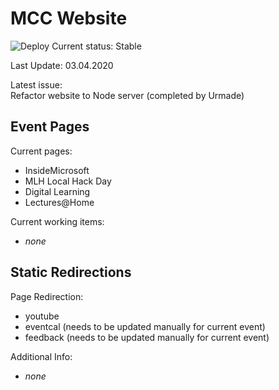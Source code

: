 # MCC Website
  
![Deploy](https://github.com/microsoft-campus-community/website/workflows/Deploy/badge.svg?branch=master)
Current status: Stable
  
Last Update: 03.04.2020  
  
Latest issue:  
Refactor website to Node server (completed by Urmade)
  
  
## Event Pages
  
Current pages:  
 - InsideMicrosoft
 - MLH Local Hack Day
 - Digital Learning
 - Lectures@Home
 
Current working items:
 - *none*
  

## Static Redirections
  
Page Redirection:  
 - youtube
 - eventcal (needs to be updated manually for current event)
 - feedback (needs to be updated manually for current event)
 
Additional Info:
 - *none*
